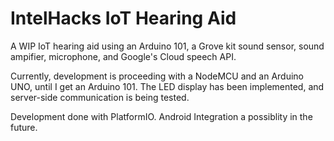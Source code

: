 # IntelHacks IoT Hearing Aid
A WIP IoT hearing aid using an Arduino 101, a Grove kit sound sensor, sound ampifier, microphone, and Google's Cloud speech API. 


Currently, development is proceeding with a NodeMCU and an Arduino UNO, until I get an Arduino 101. The LED display has been implemented, and server-side communication is being tested.


Development done with PlatformIO. Android Integration a possiblity in the future. 